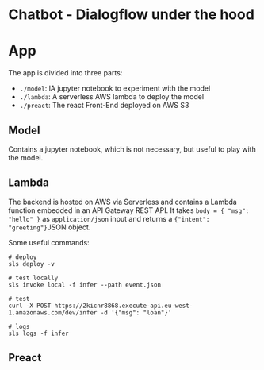 # Chatbot - Dialogflow under the hood

# App
The app is divided into three parts:
- `./model`: lA jupyter notebook to experiment with the model
- `./lambda`: A serverless AWS lambda to deploy the model
- `./preact`: The react Front-End deployed on AWS S3

## Model
Contains a jupyter notebook, which is not necessary, but useful to play with the model.

## Lambda
The backend is hosted on AWS via Serverless and contains a Lambda function embedded in an API Gateway REST API. It takes `body = { "msg": "hello" }` as `application/json` input and returns a `{"intent": "greeting"}`JSON object.

Some useful commands:
``` shell
# deploy
sls deploy -v

# test locally
sls invoke local -f infer --path event.json

# test
curl -X POST https://2kicnr8868.execute-api.eu-west-1.amazonaws.com/dev/infer -d '{"msg": "loan"}'

# logs
sls logs -f infer
```

## Preact

